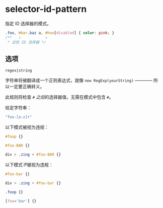 # selector-id-pattern

指定 ID 选择器的模式。

```css
.foo, #bar.baz a, #hoo[disabled] { color: pink; }
/**   ↑           ↑
 * 这些 ID 选择器 */
```

## 选项

`regex|string`

字符串将被翻译成一个正则表达式，就像 `new RegExp(yourString)` ———— 所以一定要正确转义。

此规则将检查 *`#` 之后*的选择器值。无需在模式中包含 `#`。

给定字符串：

```js
"foo-[a-z]+"
```

以下模式被视为违规：

```css
#foop {}
```

```css
#foo-BAR {}
```

```css
div > .zing + #foo-BAR {}
```

以下模式*不*被视为违规：

```css
#foo-bar {}
```

```css
div > .zing + #foo-bar {}
```

```css
.foop {}
```

```css
[foo='bar'] {}
```
